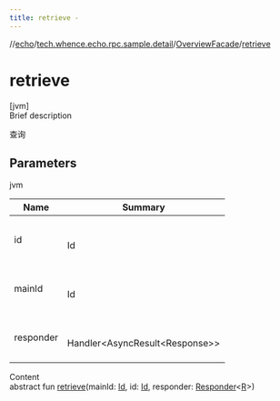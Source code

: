 ```yaml
---
title: retrieve -
---
```

//[echo](../../index.md)/[tech.whence.echo.rpc.sample.detail](../index.md)/[OverviewFacade](index.md)/[retrieve](retrieve.md)



# retrieve  
[jvm]  
Brief description  


查询



## Parameters  
  
jvm  
  
|  Name|  Summary| 
|---|---|
| id| <br><br>Id<br><br>
| mainId| <br><br>Id<br><br>
| responder| <br><br>Handler<AsyncResult<Response<R>>><br><br>
  
  
Content  
abstract fun [retrieve](retrieve.md)(mainId: [Id](../../tech.whence.echo.rpc.request/-id/index.md), id: [Id](../../tech.whence.echo.rpc.request/-id/index.md), responder: [Responder](../../tech.whence.echo.rpc/index.md#tech.whence.echo.rpc/Responder///PointingToDeclaration/)<[R](index.md)>)  



